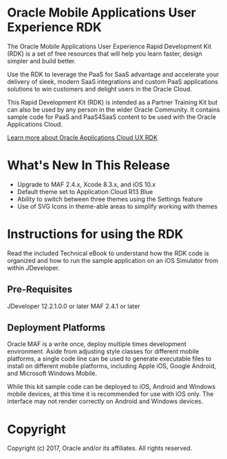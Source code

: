 Oracle Mobile Applications User Experience RDK
=====
The Oracle Mobile Applications User Experience Rapid Development Kit (RDK) 
is a set of free resources that will help you learn faster, design simpler 
and build better.

Use the RDK to leverage the PaaS for SaaS advantage and accelerate your 
delivery of sleek, modern SaaS integrations and custom PaaS applications 
solutions to win customers and delight users in the Oracle Cloud.

This Rapid Development Kit (RDK) is intended as a Partner Training Kit
but can also be used by any person in the wider Oracle Community. It
contains sample code for PaaS and PaaS4SaaS content to be used with the
Oracle Applications Cloud.

[Learn more about Oracle Applications Cloud UX RDK](http://www.oracle.com/webfolder/ux/applications/successStories/oracleApplicationsCloudRDK.html)

What's New In This Release
=====
* Upgrade to MAF 2.4.x, Xcode 8.3.x, and iOS 10.x
* Default theme set to Application Cloud R13 Blue
* Ability to switch between three themes using the Settings feature
* Use of SVG Icons in theme-able areas to simplify working with themes

Instructions for using the RDK
=====
Read the included Technical eBook to understand how the RDK code is organized and how to run the sample application on an iOS Simulator from within JDeveloper.

## Pre-Requisites
JDeveloper 12.2.1.0.0 or later
MAF 2.4.1 or later

## Deployment Platforms
Oracle MAF is a write once, deploy multiple times development environment. Aside from adjusting style classes for different mobile
platforms, a single code line can be used to generate executable files to install on different mobile platforms, including Apple iOS,
Google Android, and Microsoft Windows Mobile.

While this kit sample code can be deployed to iOS, Android and Windows mobile devices, at this time it is recommended for use with iOS only. The interface may not render correctly on Android and Windows devices.

# Copyright
Copyright (c) 2017, Oracle and/or its affiliates. All rights reserved.
